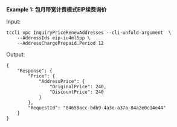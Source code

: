 **Example 1: 包月带宽计费模式EIP续费询价**



Input: 

```
tccli vpc InquiryPriceRenewAddresses --cli-unfold-argument  \
    --AddressIds eip-iu4ml5pp \
    --AddressChargePrepaid.Period 12
```

Output: 
```
{
    "Response": {
        "Price": {
            "AddressPrice": {
                "OriginalPrice": 240,
                "DiscountPrice": 240
            }
        },
        "RequestId": "84658acc-bdb9-4a3e-a37a-84a2e0c14e44"
    }
}
```

